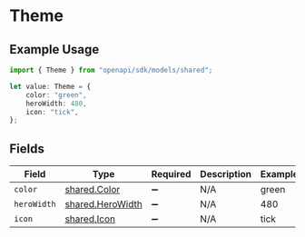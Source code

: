 # Theme

## Example Usage

```typescript
import { Theme } from "openapi/sdk/models/shared";

let value: Theme = {
    color: "green",
    heroWidth: 480,
    icon: "tick",
};
```

## Fields

| Field                                                       | Type                                                        | Required                                                    | Description                                                 | Example                                                     |
| ----------------------------------------------------------- | ----------------------------------------------------------- | ----------------------------------------------------------- | ----------------------------------------------------------- | ----------------------------------------------------------- |
| `color`                                                     | [shared.Color](../../../sdk/models/shared/color.md)         | :heavy_minus_sign:                                          | N/A                                                         | green                                                       |
| `heroWidth`                                                 | [shared.HeroWidth](../../../sdk/models/shared/herowidth.md) | :heavy_minus_sign:                                          | N/A                                                         | 480                                                         |
| `icon`                                                      | [shared.Icon](../../../sdk/models/shared/icon.md)           | :heavy_minus_sign:                                          | N/A                                                         | tick                                                        |